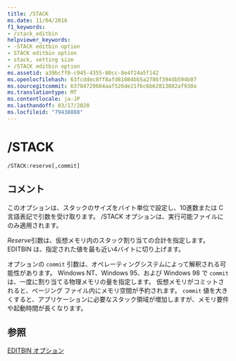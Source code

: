 ```yaml
---
title: /STACK
ms.date: 11/04/2016
f1_keywords:
- /stack_editbin
helpviewer_keywords:
- -STACK editbin option
- STACK editbin option
- stack, setting size
- /STACK editbin option
ms.assetid: a39bcff0-c945-4355-80cc-8e4f24a5f142
ms.openlocfilehash: 63fcddec8ff8afd81084bb5a2786f394db594b07
ms.sourcegitcommit: 63784729604aaf526de21f6c6b62813882af930a
ms.translationtype: MT
ms.contentlocale: ja-JP
ms.lasthandoff: 03/17/2020
ms.locfileid: "79438888"
---
```

# <a name="stack"></a>/STACK

```
/STACK:reserve[,commit]
```

## <a name="remarks"></a>コメント

このオプションは、スタックのサイズをバイト単位で設定し、10進数または C 言語表記で引数を受け取ります。 /STACK オプションは、実行可能ファイルにのみ適用されます。

*Reserve*引数は、仮想メモリ内のスタック割り当ての合計を指定します。 EDITBIN は、指定された値を最も近い4バイトに切り上げます。

オプションの `commit` 引数は、オペレーティングシステムによって解釈される可能性があります。 Windows NT、Windows 95、および Windows 98 で `commit` は、一度に割り当てる物理メモリの量を指定します。 仮想メモリがコミットされると、ページング ファイル内にメモリ空間が予約されます。 `commit` 値を大きくすると、アプリケーションに必要なスタック領域が増加しますが、メモリ要件や起動時間が長くなります。

## <a name="see-also"></a>参照

[EDITBIN オプション](editbin-options.md)
